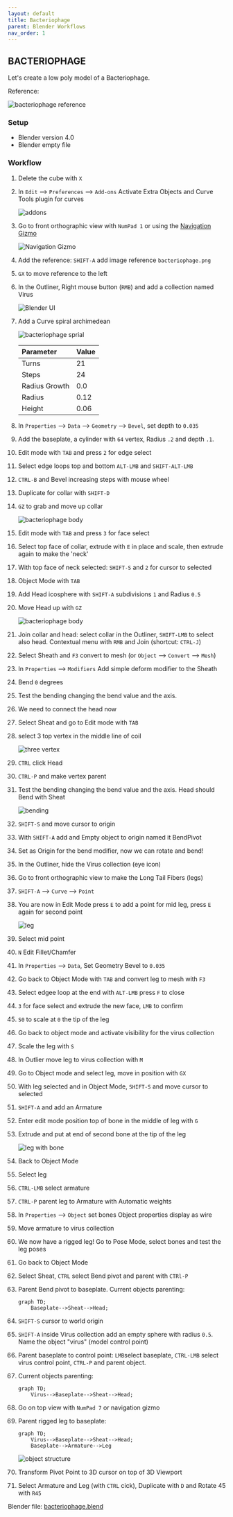 ```yaml
---
layout: default
title: Bacteriophage
parent: Blender Workflows
nav_order: 1
---
```


## BACTERIOPHAGE

Let's create a low poly model of a Bacteriophage.

Reference: 

![bacteriophage reference](../../assets/images/bacteriophage.png)


### Setup

 * Blender version 4.0
 * Blender empty file

### Workflow

1. Delete the cube with `X`
2. In `Edit` --> `Preferences` --> `Add-ons` Activate Extra Objects and Curve Tools plugin for curves 

    ![addons](../../assets/images/Curve_and_Extra_tools.PNG)

3. Go to front orthographic view with `NumPad 1` or using the [Navigation Gizmo](https://docs.blender.org/manual/en/latest/editors/3dview/navigate/introduction.html#navigation-gizmo) 

    ![Navigation Gizmo](../../assets/images/navigation_gizmo.png)

4. Add the reference: `SHIFT-A` add image reference `bacteriophage.png`
5. `GX` to move reference to the left
6. In the Outliner, Right mouse button (`RMB`) and add a collection named Virus

    ![Blender UI](../../assets/images/Blender-Interface-1200.jpg)

7. Add a Curve spiral archimedean

    ![bacteriophage sprial](../../assets/images/bacteriophage_spiral_parameters.png)

    | Parameter     | Value      |
    |:--------------|:-----------|
    | Turns         | 21         |
    | Steps         | 24         |
    | Radius Growth | 0.0        |
    | Radius        | 0.12       |
    | Height        | 0.06       |

8. In `Properties` --> `Data` --> `Geometry` --> `Bevel`, set depth to `0.035`
9. Add the baseplate, a cylinder with `64` vertex, Radius `.2` and depth `.1`.
10. Edit mode with `TAB` and press `2` for edge select
11. Select edge loops top and bottom `ALT-LMB` and `SHIFT-ALT-LMB`
12. `CTRL-B` and Bevel increasing steps with mouse wheel
13. Duplicate for collar with `SHIFT-D`
14. `GZ` to grab and move up collar
    
    ![bacteriophage body](../../assets/images/bacteriophage_body.png)    

15. Edit mode with `TAB` and press `3` for face select
16. Select top face of collar, extrude with `E` in place and scale, then extrude again to make the 'neck'
17. With top face of neck selected: `SHIFT-S` and `2` for cursor to selected
18. Object Mode with `TAB`
19. Add Head icosphere with `SHIFT-A` subdivisions `1` and Radius `0.5`
20. Move Head up with `GZ`

    ![bacteriophage body](../../assets/images/bacteriophage_body_and_head.png)    

21. Join collar and head: select collar in the Outliner, `SHIFT-LMB` to select also head. Contextual menu with `RMB` and Join (shortcut: `CTRL-J`)
22. Select Sheath and `F3` convert to mesh (or `Object` --> `Convert` --> `Mesh`)
23. In `Properties` --> `Modifiers` Add simple deform modifier to the Sheath
24. Bend `0` degrees
25. Test the bending changing the bend value and the axis. 
26. We need to connect the head now
27. Select Sheat and go to Edit mode with `TAB`
28. select 3 top vertex in the middle line of coil

    ![three vertex](../../assets/images/three_top_vertex.png)    

29. `CTRL` click Head
30. `CTRL-P` and make vertex parent
31. Test the bending changing the bend value and the axis. Head should Bend with Sheat

    ![bending](../../assets/images/bacteriophage_bending.png)

32. `SHIFT-S` and move cursor to origin
33. With `SHIFT-A` add and Empty object to origin named it BendPivot
34. Set as Origin for the bend modifier, now we can rotate and bend!
35. In the Outliner, hide the Virus collection (eye icon)
36. Go to front orthographic view to make the Long Tail Fibers (legs)
37. `SHIFT-A` --> `Curve` --> `Point`
38. You are now in Edit Mode press `E` to add a point for mid leg, press `E` again for second point

    ![leg](../../assets/images/bacteriophage_leg.png)

39. Select mid point
40. `N` Edit Fillet/Chamfer
41. In `Properties` --> `Data`, Set Geometry Bevel to `0.035`
42. Go back to Object Mode with `TAB` and convert leg to mesh with `F3`
43. Select edgee loop at the end with `ALT-LMB` press `F` to close
44. `3` for face select and extrude the new face, `LMB` to confirm
45. `S0` to scale at `0` the tip of the leg
46. Go back to object mode and activate visibility for the virus collection
47. Scale the leg with `S`
48. In Outlier move leg to virus collection with `M`
49. Go to Object mode and select leg, move in position with `GX`     
50. With leg selected and in Object Mode, `SHIFT-S` and move cursor to selected
51. `SHIFT-A` and add an Armature
52. Enter edit mode position top of bone in the middle of leg with `G`
53. Extrude and put at end of second bone at the tip of the leg

    ![leg with bone](../../assets/images/bacteriophage_leg_bone.png)

54. Back to Object Mode
55. Select leg
56. `CTRL-LMB` select armature
57. `CTRL-P` parent leg to Armature with Automatic weights
58. In `Properties` --> `Object` set bones Object properties display as wire
59. Move armature to virus collection
60. We now have a rigged leg! Go to Pose Mode, select bones and test the leg poses
61. Go back to Object Mode
62. Select Sheat, `CTRL` select Bend pivot and parent with `CTRl-P`
63. Parent Bend pivot to baseplate. Current objects parenting:

    ```mermaid
    graph TD;
        Baseplate-->Sheat-->Head;
    ```

64. `SHIFT-S` cursor to world origin
65. `SHIFT-A` inside Virus collection add an empty sphere with radius `0.5`. Name the object "virus" (model control point)
66. Parent baseplate to control point: `LMB`select baseplate, `CTRL-LMB` select virus control point, `CTRL-P` and parent object.
67. Current objects parenting:

    ```mermaid
    graph TD;
        Virus-->Baseplate-->Sheat-->Head;
    ```

68. Go on top view with `NumPad 7` or navigation gizmo
69. Parent rigged leg to baseplate:

    ```mermaid
    graph TD;
        Virus-->Baseplate-->Sheat-->Head;
        Baseplate-->Armature-->Leg
    ```

    ![object structure](../../assets/images/virus_strcture.png)

70. Transform Pivot Point to 3D cursor on top of 3D Viewport
71. Select Armature and Leg (with `CTRL` cick), Duplicate with `D` and Rotate 45 with `R45`


Blender file: [bacteriophage.blend](https://github.com/tucano/blender4science/raw/main/course_material/Bacteriophage/bacteriophage.blend)